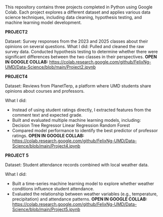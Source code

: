This repository contains three projects completed in Python using Google Colab. Each project explores a different dataset and applies various data science techniques, including data cleaning, hypothesis testing, and machine learning model development.

**PROJECT2**

Dataset: Survey responses from the 2023 and 2025 classes about their opinions on several questions.
What I did:
Pulled and cleaned the raw survey data.
Conducted hypothesis testing to determine whether there were significant differences between the two classes in their perspectives.
**OPEN IN GOOGLE COLLAB:** https://colab.research.google.com/github/FelixNg-UMD/Data-Science/blob/main/Project2.ipynb

**PROJECT4**

Dataset: Reviews from PlanetTerp, a platform where UMD students share opinions about courses and professors.

What I did:
- Instead of using student ratings directly, I extracted features from the comment text and expected grade.
- Built and evaluated multiple machine learning models, including:
    Decision Tree Regressor
    Linear Regression
    Random Forest
- Compared model performance to identify the best predictor of professor ratings.
**OPEN IN GOOGLE COLLAB:** https://colab.research.google.com/github/FelixNg-UMD/Data-Science/blob/main/Project4.ipynb
  
**PROJECT 5**

Dataset: Student attendance records combined with local weather data.

What I did:
- Built a time-series machine learning model to explore whether weather conditions influence student attendance.
- Evaluated the relationship between weather variables (e.g., temperature, precipitation) and attendance patterns.
**OPEN IN GOOGLE COLLAB:** https://colab.research.google.com/github/FelixNg-UMD/Data-Science/blob/main/Project5.ipynb

